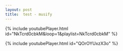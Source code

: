 ```yaml
---
layout: post
title:  test - musify
---
```

 

{% include youtubePlayer.html id="NkTcrd0cbkM&loop=1&playlist=NkTcrd0cbkM" %}


{% include youtubePlayer.html id="QOrOYUxzX3o" %}


